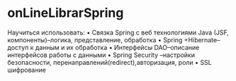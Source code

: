 # onLineLibrarSpring
Научиться использовать: • Связка Spring с веб технологиями Java (JSF, компоненты)–логика, представление, обработка • Spring +Hibernate–доступ к данным и их обработка • Интерфейсы DAO–описание интерфейсов работы с данными • Spring Security –настройки безопасности, перенаправлений(redirect),авторизация, роли • SSL шифрование
